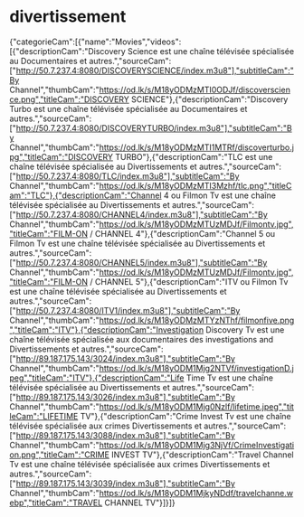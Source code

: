 # divertissement
{"categorieCam":[{"name":"Movies","videos":[{"descriptionCam":"Discovery Science est une chaîne télévisée spécialisée au Documentaires et autres.","sourceCam":["http://50.7.237.4:8080/DISCOVERYSCIENCE/index.m3u8"],"subtitleCam":"By Channel","thumbCam":"https://od.lk/s/M18yODMzMTI0ODJf/discoverscience.png","titleCam":"DISCOVERY SCIENCE"},{"descriptionCam":"Discovery Turbo est une chaîne télévisée spécialisée au Documentaires et autres.","sourceCam":["http://50.7.237.4:8080/DISCOVERYTURBO/index.m3u8"],"subtitleCam":"By Channel","thumbCam":"https://od.lk/s/M18yODMzMTI1MTRf/discoverturbo.jpg","titleCam":"DISCOVERY TURBO"},{"descriptionCam":"TLC est une chaîne télévisée spécialisée au Divertissements et autres.","sourceCam":["http://50.7.237.4:8080/TLC/index.m3u8"],"subtitleCam":"By Channel","thumbCam":"https://od.lk/s/M18yODMzMTI3Mzhf/tlc.png","titleCam":"TLC"},{"descriptionCam":"Channel 4 ou Filmon Tv est une chaîne télévisée spécialisée au Divertissements et autres.","sourceCam":["http://50.7.237.4:8080/CHANNEL4/index.m3u8"],"subtitleCam":"By Channel","thumbCam":"https://od.lk/s/M18yODMzMTUzMDJf/Filmontv.jpg","titleCam":"FILM-ON / CHANNEL 4"},{"descriptionCam":"Channel 5 ou Filmon Tv est une chaîne télévisée spécialisée au Divertissements et autres.","sourceCam":["http://50.7.237.4:8080/CHANNEL5/index.m3u8"],"subtitleCam":"By Channel","thumbCam":"https://od.lk/s/M18yODMzMTUzMDJf/Filmontv.jpg","titleCam":"FILM-ON / CHANNEL 5"},{"descriptionCam":"ITV ou Filmon Tv est une chaîne télévisée spécialisée au Divertissements et autres.","sourceCam":["http://50.7.237.4:8080/ITV1/index.m3u8"],"subtitleCam":"By Channel","thumbCam":"https://od.lk/s/M18yODMzMTYzNThf/filmonfive.png","titleCam":"ITV"},{"descriptionCam":"Investigation Discovery Tv est une chaîne télévisée spécialisée aux documentaires des investigations and Divertissements et autres.","sourceCam":["http://89.187.175.143/3024/index.m3u8"],"subtitleCam":"By Channel","thumbCam":"https://od.lk/s/M18yODM1Mjg2NTVf/investigationD.jpeg","titleCam":"ITV"},{"descriptionCam":"Life Time Tv est une chaîne télévisée spécialisée au Divertissements et autres.","sourceCam":["http://89.187.175.143/3026/index.m3u8"],"subtitleCam":"By Channel","thumbCam":"https://od.lk/s/M18yODM1Mjg0Nzlf/lifetime.jpeg","titleCam":"LIFETIME TV"},{"descriptionCam":"Crime Invest Tv est une chaîne télévisée spécialisée aux crimes Divertissements et autres.","sourceCam":["http://89.187.175.143/3088/index.m3u8"],"subtitleCam":"By Channel","thumbCam":"https://od.lk/s/M18yODM1Mjg3NjVf/CrimeInvestigation.png","titleCam":"CRIME INVEST TV"},{"descriptionCam":"Travel Channel Tv est une chaîne télévisée spécialisée aux crimes Divertissements et autres.","sourceCam":["http://89.187.175.143/3039/index.m3u8"],"subtitleCam":"By Channel","thumbCam":"https://od.lk/s/M18yODM1MjkyNDdf/travelchanne.webp","titleCam":"TRAVEL CHANNEL TV"}]}]}
